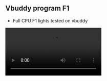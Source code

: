 ## Vbuddy program F1

- Full CPU F1 lights tested on vbuddy
<video src= Videos/fullcpu_vbuddy_test.MOV>

- Pipelined CPU F1 lights tested on vbuddy
<video src= Videos/pipeline_vbuddy_test.MOV>
